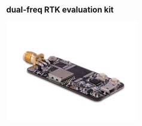 ## dual-freq RTK evaluation kit

<div style="text-align: left;">
<img src="../images/rtk-board.png" style="width: 350px;">
</div>